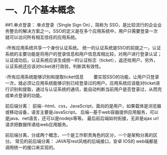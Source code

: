 一、几个基本概念
====
##1.单点登录：
单点登录（Single Sign On），简称为 SSO，是比较流行的企业业务整合的解决方案之一。SSO的定义是在多个应用系统中，用户只需要登录一次就可以访问所有相互信任的应用系统。

-所有应用系统共享一个身份认证系统。
统一的认证系统是SSO的前提之一。认证系统的主要功能是将用户的登录信息和用户信息库相比较，对用户进行登录认证；认证成功后，认证系统应该生成统一的认证标志（ticket），返还给用户。另外，认证系统还应该对ticket进行效验，判断其有效性。

-所有应用系统能够识别和提取ticket信息
　　要实现SSO的功能，让用户只登录一次，就必须让应用系统能够识别已经登录过的用户。应用系统应该能对ticket进行识别和提取，通过与认证系统的通讯，能自动判断当前用户是否登录过，从而完成单点登录的功能。


前后端分离：
前端--html、css，JavaScript，面向的是用户，如果载体是浏览器或移动设备，语言主要是JavaScript。
后端--基于web容器提供应用服务，可以是java、net语言，还可以是nodejs等等。
最后前后端如何衔接，无非是ajax url请求把数据传递给web应用服务。

前后端分离，分成两个概念，一个是工作职责角色的区分，一个是架构分离的区分。
常见的前后端分离： JAVA写rest风格的后端接口，安卓 IOS的 web端都是调用统一的接口来实现的。

 
